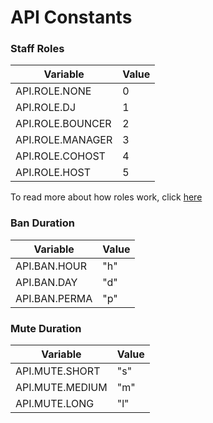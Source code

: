 # API Constants


### Staff Roles

| Variable | Value |
| -------- | ----- |
| API.ROLE.NONE | 0 |
| API.ROLE.DJ | 1 |
| API.ROLE.BOUNCER | 2 |
| API.ROLE.MANAGER | 3 |
| API.ROLE.COHOST | 4 |
| API.ROLE.HOST | 5 |

To read more about how roles work, click [here](/api/roles.md)


### Ban Duration

| Variable | Value |
| -------- | ----- |
| API.BAN.HOUR | "h" |
| API.BAN.DAY | "d" |
| API.BAN.PERMA | "p" |


### Mute Duration

| Variable | Value | 
| -------- | ----- |
| API.MUTE.SHORT | "s" |
| API.MUTE.MEDIUM | "m" |
| API.MUTE.LONG | "l" |
